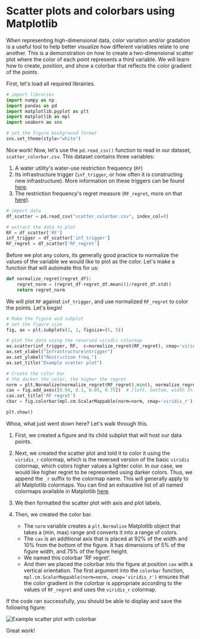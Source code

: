 # Scatter plots and colorbars using Matplotlib

When representing high-dimensional data, color variation and/or gradation is a useful tool to help better visualize how different variables relate to one another. This is a demonstration on how to create a two-dimensional scatter plot where the color of each point represents a third variable. We will learn how to create, position, and show a colorbar that reflects the color gradient of the points. 

First, let's load all required librairies.
```python
# import libraries
import numpy as np
import pandas as pd
import matplotlib.pyplot as plt
import matplotlib as mpl
import seaborn as sns

# set the figure background format
sns.set_theme(style="white")
```

Nice work! Now, let's use the `pd.read_csv()` function to read in our dataset, `scatter_colorbar.csv`. This dataset contains three variables:
1. A water utility's water-use restriction frequency (`RF`)
2. Its infrastructure trigger (`inf_trigger`, or how often it is constructing new infrastructure). More information on these triggers can be found [here](https://waterprogramming.wordpress.com/2021/04/26/mordm-basics-iii-rof-triggers-and-performance-objective-tradeoffs/).
3. The restriction frequency's regret measure (`RF_regret`, more on that [here](https://waterprogramming.wordpress.com/2019/06/27/examining-robustness-metrics-using-rhodium/)). 

```python
# import data
df_scatter = pd.read_csv("scatter_colorbar.csv", index_col=0)

# extract the data to plot
RF = df_scatter['RF']
inf_trigger = df_scatter['inf_trigger']
RF_regret = df_scatter['RF_regret']
```

Before we plot any colors, its generally good practice to normalize the values of the variable we would like to plot as the color. Let's make a function that will automate this for us:

```python
def normalize_regret(regret_df):
    regret_norm = (regret_df-regret_df.mean())/regret_df.std()
    return regret_norm
```

We will plot `RF` against `inf_trigger`, and use normalized `RF_regret` to color the points. Let's begin!

```python
# Make the figure and subplot
# set the figure size
fig, ax = plt.subplots(1, 1, figsize=(5, 5))

# plot the data using the reversed viridis colormap
ax.scatter(inf_trigger, RF,  c=normalize_regret(RF_regret), cmap='viridis_r', s=20, alpha=0.8)
ax.set_xlabel("Infrastructure\ntrigger")
ax.set_ylabel("Restriction freq.")
ax.set_title("Example scatter plot")

# Create the color bar
# the darker the color, the higher the regret
norm = plt.Normalize(normalize_regret(RF_regret).min(), normalize_regret(RF_regret).max())
cax = fig.add_axes([0.94, 0.1, 0.05, 0.75])  # [left, bottom, width 5% of figure width, height 75% of figure height]
cax.set_title('RF regret')
cbar = fig.colorbar(mpl.cm.ScalarMappable(norm=norm, cmap='viridis_r'), cax=cax, orientation='vertical')

plt.show()
```

Whoa, what just went down here? Let's walk through this.

1. First, we created a figure and its child subplot that will host our data points.

2. Next, we created the scatter plot and told it to color it using the `viridis_r` colormap, which is the reversed version of the basic `viridis` colormap, which colors higher values a lighter color. In our case, we would like higher regret to be represented using darker colors. Thus, we append the `_r` suffix to the colormap name. This will generally apply to all Matplotlib colormaps. You can find an exhaustive list of all named colormaps available in Matplotlib [here](https://matplotlib.org/stable/tutorials/colors/colormaps.html).

3. We then formatted the scatter plot with axis and plot labels. 

4. Then, we created the color bar. 
    - The `norm` variable creates a `plt.Normalize` Matplotlib object that takes a (min, max) range and converts it into a range of colors.
    - The `cax` is an additional axis that is placed at 92% of the width and 10% from the bottom of the figure. It has dimensions of 5% of the figure width, and 75% of the figure height. 
    - We named this colorbar 'RF regret'.
    - And then we placed the colorbar into the figure at position `cax` with a vertical orientation. The first argument into the `colorbar` function, `mpl.cm.ScalarMappable(norm=norm, cmap='viridis_r')` ensures that the color gradient in the colorbar is appropriate according to the values of `RF_regret` and uses the `viridis_r` colormap.

If the code ran successfully, you should be able to display and save the following figure:

![Example scatter plot with colorbar](scatter_colorbar.png)

Great work!